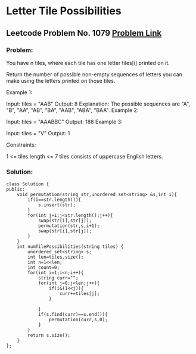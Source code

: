# Letter Tile Possibilities
## Leetcode Problem No. 1079 [Problem Link](https://leetcode.com/problems/letter-tile-possibilities/)
### Problem:
You have n  tiles, where each tile has one letter tiles[i] printed on it.

Return the number of possible non-empty sequences of letters you can make using the letters printed on those tiles.

Example 1:

Input: tiles = "AAB"
Output: 8
Explanation: The possible sequences are "A", "B", "AA", "AB", "BA", "AAB", "ABA", "BAA".
Example 2:

Input: tiles = "AAABBC"
Output: 188
Example 3:

Input: tiles = "V"
Output: 1
 

Constraints:

1 <= tiles.length <= 7
tiles consists of uppercase English letters.

### Solution:
```
class Solution {
public:
    void permutation(string str,unordered_set<string> &s,int i){
        if(i==str.length()){
            s.insert(str);
        }
        for(int j=i;j<str.length();j++){
            swap(str[i],str[j]);
            permutation(str,s,i+1);
            swap(str[i],str[j]);
        }
    }
    int numTilePossibilities(string tiles) {
        unordered_set<string> s;
        int len=tiles.size();
        int n=1<<len;
        int count=0;
        for(int i=1;i<n;i++){
            string curr="";
            for(int j=0;j<len;j++){
                if(i&(1<<j)){
                    curr+=tiles[j];
                }
                
            }
            if(s.find(curr)==s.end()){
                permutation(curr,s,0);
            }
        }
        return s.size();
    }
};
```
